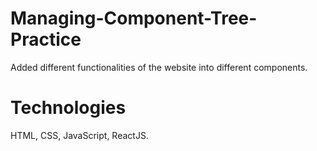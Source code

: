 # Managing-Component-Tree-Practice
Added different functionalities of the website into different components.
# Technologies
HTML, CSS, JavaScript, ReactJS.
